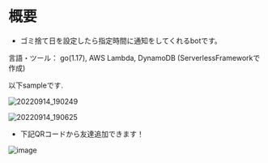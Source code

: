 # 概要

- ゴミ捨て日を設定したら指定時間に通知をしてくれるbotです。

言語・ツール： go(1.17), AWS Lambda, DynamoDB (ServerlessFrameworkで作成)
    

以下sampleです.

![20220914_190249](https://user-images.githubusercontent.com/74387670/190126030-b661ac47-a1ef-4ad6-b3c0-935a254ab264.gif)


![20220914_190625](https://user-images.githubusercontent.com/74387670/190126097-9f150a97-132e-4db6-a8db-c498dfbb16ba.gif)


- 下記QRコードから友達追加できます！

![image](https://user-images.githubusercontent.com/74387670/156915205-19f5a858-d3d2-40de-b351-f42a0304e8a1.png)
